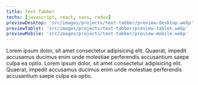 ```yaml
---
title: Text Tabber
techs: [javascript, react, sass, redux]
previewDesktop: 'src/images/projects/text-tabber/preview-desktop.webp'
previewTablet: 'src/images/projects/text-tabber/preview-tablet.webp'
previewMobile: 'src/images/projects/text-tabber/preview-mobile.webp'
---
```


Lorem ipsum dolor, sit amet consectetur adipisicing elit. Quaerat, impedit accusamus ducimus enim unde molestiae perferendis accusantium saepe culpa ea optio.
Lorem ipsum dolor, sit amet consectetur adipisicing elit. Quaerat, impedit accusamus ducimus enim unde molestiae perferendis accusantium saepe culpa ea optio.
